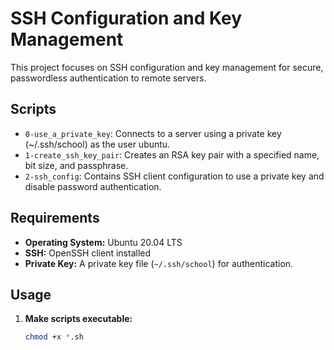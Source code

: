 # SSH Configuration and Key Management

This project focuses on SSH configuration and key management for secure, passwordless authentication to remote servers.

## Scripts

* `0-use_a_private_key`: Connects to a server using a private key (~/.ssh/school) as the user ubuntu.
* `1-create_ssh_key_pair`: Creates an RSA key pair with a specified name, bit size, and passphrase.
* `2-ssh_config`: Contains SSH client configuration to use a private key and disable password authentication.

## Requirements

* **Operating System:** Ubuntu 20.04 LTS
* **SSH:** OpenSSH client installed
* **Private Key:** A private key file (`~/.ssh/school`) for authentication.

## Usage

1. **Make scripts executable:**
   ```bash
   chmod +x *.sh
